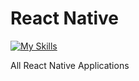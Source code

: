 # React Native

[![My Skills](https://skillicons.dev/icons?i=react,js,typescript,bootstrap,css,npm,redux,reactivex)](https://skillicons.dev)

All React Native Applications
